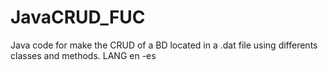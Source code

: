 # JavaCRUD_FUC
Java code for make the CRUD of a BD located in a .dat file using differents classes and methods. LANG en -es
